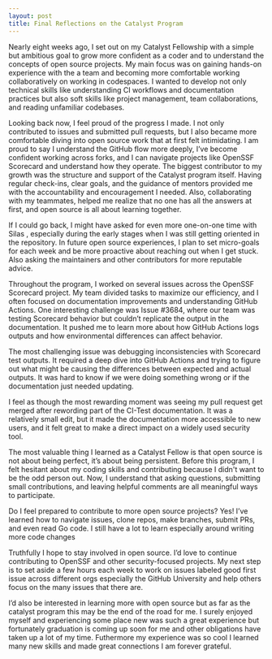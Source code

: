 ```yaml
---
layout: post
title: Final Reflections on the Catalyst Program
---
```







Nearly eight weeks ago, I set out on my Catalyst Fellowship with a simple but ambitious goal to grow more confident as a coder and to understand the concepts of open source projects. My main focus was on gaining hands-on experience with the a team and becoming more comfortable working collaboratively on working in codespaces. I wanted to develop not only technical skills like understanding CI workflows and documentation practices but also soft skills like project management, team collaborations, and reading unfamiliar codebases.

Looking back now, I feel proud of the progress I made. I not only contributed to issues and submitted pull requests, but I also became more comfortable diving into open source work that at first felt intimidating. I am proud to say I understand the GitHub flow more deeply, I’ve become confident working across forks, and I can navigate projects like OpenSSF Scorecard and understand how they operate.
The biggest contributor to my growth was the structure and support of the Catalyst program itself. Having regular check-ins, clear goals, and the guidance of mentors provided me with the accountability and encouragement I needed. Also, collaborating with my teammates, helped me realize that no one has all the answers at first, and open source is all about learning together.

If I could go back, I might have asked for even more one-on-one time with Silas , especially during the early stages when I was still getting oriented in the repository. In future open source experiences, I plan to set micro-goals for each week and be more proactive about reaching out when I get stuck. Also asking the maintainers and other contributors for more reputable advice.

Throughout the program, I worked on several issues across the OpenSSF Scorecard project. My team divided tasks to maximize our efficiency, and I often focused on documentation improvements and understanding GitHub Actions.
One interesting challenge was Issue #3684, where our team was testing Scorecard behavior but couldn’t replicate the output in the documentation. It pushed me to learn more about how GitHub Actions logs outputs and how environmental differences can affect behavior.


The most challenging issue was debugging inconsistencies with Scorecard test outputs. It required a deep dive into GitHub Actions and trying to figure out what might be causing the differences between expected and actual outputs. It was hard to know if we were doing something wrong or if the documentation just needed updating.

I feel as though the most rewarding moment was seeing my pull request get merged after rewording part of the CI-Test documentation. It was a relatively small edit, but it made the documentation more accessible to new users, and it felt great to make a direct impact on a widely used security tool.

The most valuable thing I learned as a Catalyst Fellow is that open source is not about being perfect, it’s about being persistent. Before this program, I felt hesitant about my coding skills and contributing because I didn't want to be the odd person out. Now, I understand that asking questions, submitting small contributions, and leaving helpful comments are all meaningful ways to participate.

Do I feel prepared to contribute to more open source projects? Yes! I’ve learned how to navigate issues, clone repos, make branches, submit PRs, and even read Go code. I still have a lot to learn especially around writing more code changes


Truthfully I hope to stay involved in open source. I’d love to continue contributing to OpenSSF and other security-focused projects. My next step is to set aside a few hours each week to work on issues labeled good first issue across different orgs especially the GitHub University and help others focus on the many issues that there are.

I’d also be interested in learning more with open source but as far as the catalyst program this may be the end of the road for me. I surely enjoyed myself and experiencing some place new was such a great experience but fortunately graduation is coming up soon for me and other obligations have taken up a lot of my time. Futhermore my experience was so cool I learned many new skills and made great connections I am forever grateful.


